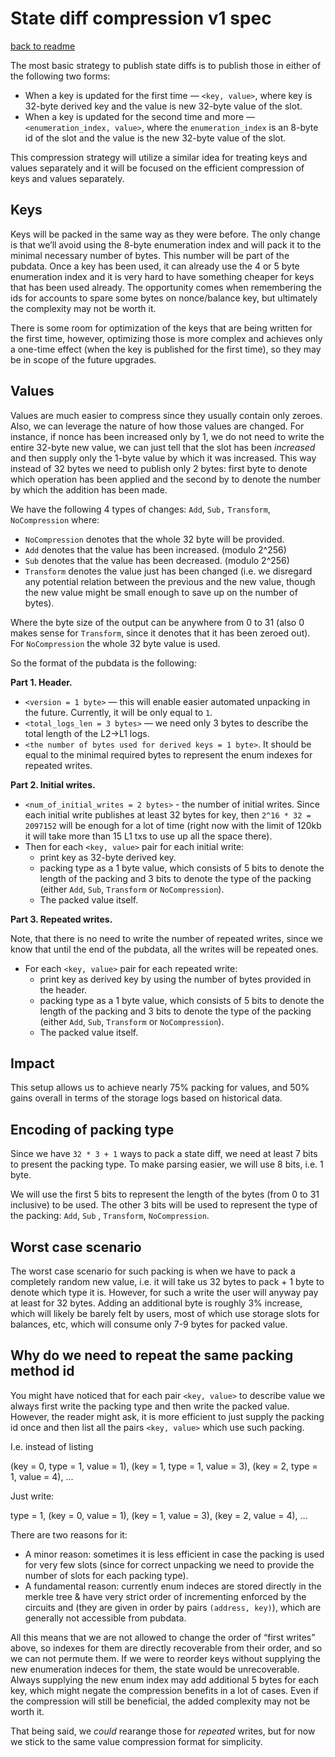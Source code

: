 # State diff compression v1 spec

[back to readme](../../README.md)

The most basic strategy to publish state diffs is to publish those in either of the following two forms:

- When a key is updated for the first time — `<key, value>`, where key is 32-byte derived key and the value is new 32-byte value of the slot.
- When a key is updated for the second time and more — `<enumeration_index, value>`, where the `enumeration_index` is an 8-byte id of the slot and the value is the new 32-byte value of the slot.

This compression strategy will utilize a similar idea for treating keys and values separately and it will be focused on the efficient compression of keys and values separately.

## Keys

Keys will be packed in the same way as they were before. The only change is that we’ll avoid using the 8-byte enumeration index and will pack it to the minimal necessary number of bytes. This number will be part of the pubdata. Once a key has been used, it can already use the 4 or 5 byte enumeration index and it is very hard to have something cheaper for keys that has been used already. The opportunity comes when remembering the ids for accounts to spare some bytes on nonce/balance key, but ultimately the complexity may not be worth it.

There is some room for optimization of the keys that are being written for the first time, however, optimizing those is more complex and achieves only a one-time effect (when the key is published for the first time), so they may be in scope of the future upgrades.

## Values

Values are much easier to compress since they usually contain only zeroes. Also, we can leverage the nature of how those values are changed. For instance, if nonce has been increased only by 1, we do not need to write the entire 32-byte new value, we can just tell that the slot has been _increased_ and then supply only the 1-byte value by which it was increased. This way instead of 32 bytes we need to publish only 2 bytes: first byte to denote which operation has been applied and the second by to denote the number by which the addition has been made.

We have the following 4 types of changes: `Add`, `Sub,` `Transform`, `NoCompression` where:

- `NoCompression` denotes that the whole 32 byte will be provided.
- `Add` denotes that the value has been increased. (modulo 2^256)
- `Sub` denotes that the value has been decreased. (modulo 2^256)
- `Transform` denotes the value just has been changed (i.e. we disregard any potential relation between the previous and the new value, though the new value might be small enough to save up on the number of bytes).

Where the byte size of the output can be anywhere from 0 to 31 (also 0 makes sense for `Transform`, since it denotes that it has been zeroed out). For `NoCompression` the whole 32 byte value is used.

So the format of the pubdata is the following:

**Part 1. Header.**

- `<version = 1 byte>` — this will enable easier automated unpacking in the future. Currently, it will be only equal to `1`.
- `<total_logs_len = 3 bytes>` — we need only 3 bytes to describe the total length of the L2→L1 logs.
- `<the number of bytes used for derived keys = 1 byte>`. It should be equal to the minimal required bytes to represent the enum indexes for repeated writes.

**Part 2. Initial writes.**

- `<num_of_initial_writes = 2 bytes>` - the number of initial writes. Since each initial write publishes at least 32 bytes for key, then `2^16 * 32 = 2097152` will be enough for a lot of time (right now with the limit of 120kb it will take more than 15 L1 txs to use up all the space there).
- Then for each `<key, value>` pair for each initial write:
  - print key as 32-byte derived key.
  - packing type as a 1 byte value, which consists of 5 bits to denote the length of the packing and 3 bits to denote the type of the packing (either `Add`, `Sub`, `Transform` or `NoCompression`).
  - The packed value itself.

**Part 3. Repeated writes.**

Note, that there is no need to write the number of repeated writes, since we know that until the end of the pubdata, all the writes will be repeated ones.

- For each `<key, value>` pair for each repeated write:
  - print key as derived key by using the number of bytes provided in the header.
  - packing type as a 1 byte value, which consists of 5 bits to denote the length of the packing and 3 bits to denote the type of the packing (either `Add`, `Sub`, `Transform` or `NoCompression`).
  - The packed value itself.

## Impact

This setup allows us to achieve nearly 75% packing for values, and 50% gains overall in terms of the storage logs based on historical data.

## Encoding of packing type

Since we have `32 * 3 + 1` ways to pack a state diff, we need at least 7 bits to present the packing type. To make parsing easier, we will use 8 bits, i.e. 1 byte.

We will use the first 5 bits to represent the length of the bytes (from 0 to 31 inclusive) to be used. The other 3 bits will be used to represent the type of the packing: `Add`, `Sub` , `Transform`, `NoCompression`.

## Worst case scenario

The worst case scenario for such packing is when we have to pack a completely random new value, i.e. it will take us 32 bytes to pack + 1 byte to denote which type it is. However, for such a write the user will anyway pay at least for 32 bytes. Adding an additional byte is roughly 3% increase, which will likely be barely felt by users, most of which use storage slots for balances, etc, which will consume only 7-9 bytes for packed value.

## Why do we need to repeat the same packing method id

You might have noticed that for each pair `<key, value>` to describe value we always first write the packing type and then write the packed value. However, the reader might ask, it is more efficient to just supply the packing id once and then list all the pairs `<key, value>` which use such packing.

I.e. instead of listing

(key = 0, type = 1, value = 1), (key = 1, type = 1, value = 3), (key = 2, type = 1, value = 4), …

Just write:

type = 1, (key = 0, value = 1), (key = 1, value = 3), (key = 2, value = 4), …

There are two reasons for it:

- A minor reason: sometimes it is less efficient in case the packing is used for very few slots (since for correct unpacking we need to provide the number of slots for each packing type).
- A fundamental reason: currently enum indeces are stored directly in the merkle tree & have very strict order of incrementing enforced by the circuits and (they are given in order by pairs `(address, key)`), which are generally not accessible from pubdata.

All this means that we are not allowed to change the order of “first writes” above, so indexes for them are directly recoverable from their order, and so we can not permute them. If we were to reorder keys without supplying the new enumeration indeces for them, the state would be unrecoverable. Always supplying the new enum index may add additional 5 bytes for each key, which might negate the compression benefits in a lot of cases. Even if the compression will still be beneficial, the added complexity may not be worth it.

That being said, we _could_ rearange those for _repeated_ writes, but for now we stick to the same value compression format for simplicity.

